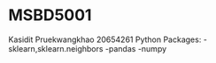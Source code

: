 # MSBD5001
Kasidit Pruekwangkhao  20654261
Python 
Packages: 
-sklearn,sklearn.neighbors 
-pandas 
-numpy 




